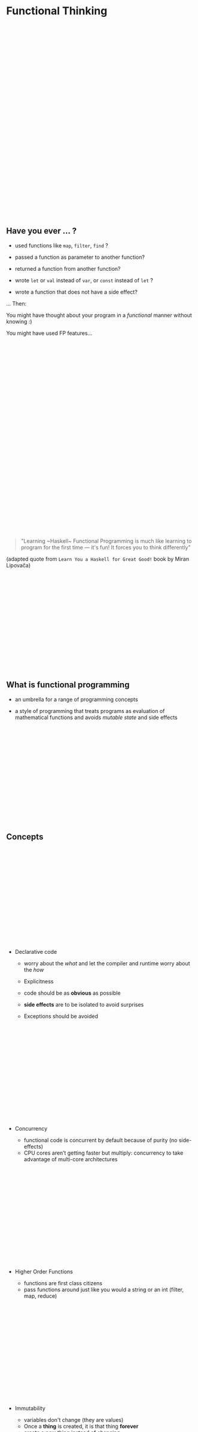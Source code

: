 <br /><br /><br /><br /><br />

# Functional Thinking

<br /><br /><br /><br /><br /><br /><br /><br /><br /><br /><br /><br /><br /><br /><br />
<br /><br /><br /><br /><br /><br /><br /><br /><br /><br /><br /><br /><br /><br /><br />

## Have you ever ... ?

- used functions like `map`, `filter`, `find` ?

- passed a function as parameter to another function?

- returned a function from another function?

- wrote `let` or `val` instead of `var`, or `const` instead of `let` ?

- wrote a function that does not have a side effect?

...
Then:

You might have thought about your program in a _functional_ manner without knowing :)

You might have used FP features...

<br /><br /><br /><br /><br /><br /><br /><br /><br /><br /><br /><br /><br /><br /><br />
<br /><br /><br /><br /><br /><br /><br /><br /><br /><br /><br /><br /><br /><br /><br />

> "Learning ~Haskell~ Functional Programming is much like learning to program for the first time — it's fun! It forces you to think differently"

(adapted quote from `Learn You a Haskell for Great Good!` book by Miran Lipovača)

<br /><br /><br /><br /><br /><br /><br /><br /><br /><br /><br /><br /><br /><br /><br />

## What is functional programming

- an umbrella for a range of programming concepts

- a style of programming that treats programs as evaluation of mathematical functions and avoids _mutable state_ and side effects

<br /><br /><br /><br /><br /><br /><br /><br /><br /><br /><br /><br /><br /><br /><br />

## Concepts

<br /><br /><br /><br /><br /><br /><br /><br /><br /><br /><br /><br /><br /><br /><br />

- Declarative code

  - worry about the _what_ and let the compiler and runtime worry about the _how_
  - Explicitness

  - code should be as **obvious** as possible
  - **side effects** are to be isolated to avoid surprises
  - Exceptions should be avoided

<br /><br /><br /><br /><br /><br /><br /><br /><br /><br /><br /><br /><br /><br /><br />

- Concurrency

  - functional code is concurrent by default because of purity (no side-effects)
  - CPU cores aren’t getting faster but multiply: concurrency to take advantage of multi-core architectures

<br /><br /><br /><br /><br /><br /><br /><br /><br /><br /><br /><br /><br /><br /><br />

- Higher Order Functions

  - functions are first class citizens
  - pass functions around just like you would a string or an int (filter, map, reduce)

<br /><br /><br /><br /><br /><br /><br /><br /><br /><br /><br /><br /><br /><br /><br />

- Immutability

  - variables don't change (they are values)
  - Once a **thing** is created, it is that thing **forever**
  - create a new thing instead of changing
  - this avoids side effects: if it can't change, you don't worry about its state

<br /><br /><br /><br /><br /><br /><br /><br /><br /><br /><br /><br /><br /><br /><br />

## Declarative code vs. Imperative code

- worry about the _what_ and let the compiler and runtime worry about the _how_

<br /><br /><br /><br /><br /><br /><br /><br /><br /><br /><br /><br /><br /><br /><br />

**Imperative code (HOW)**

- you give the computer a set of instructions to follow and the computer does what you want in a sequence

Example:

A rule in your app says new passwords must be at least 9 characters long. There's a list of new passwords and we validate them using this rule.

`javascript`

```javascript
const passwords = [
  "123456",
  "password",
  "admin",
  "freecodecamp",
  "mypassword123",
];

let longPasswords = [];
for (let i = 0; i < passwords.length; i++) {
  const password = passwords[i];
  if (password.length >= 9) {
    longPasswords.push(password);
  }
}

console.log(longPasswords); // logs ["freecodecamp", "mypassword123"];
```

1. We create an empty list called longPasswords.
2. Then we write a loop that will run as many times as there are passwords in the original passwords list.
3. Then we get the password at the index of the loop iteration we are presently on.
4. Then we check if that password is greater than or equal to 9 characters long.
5. If it is, we put it into the longPasswords list.

The same as the compiler we can reason about _how_ this program executes. This is not too hard at this level, but as complexity grows...

<br /><br /><br /><br /><br /><br /><br /><br /><br /><br /><br /><br /><br /><br /><br />

**Declarative code (WHAT)**

- a process of constantly defining _what_
- more readable code that reflects what exactly we want
- combined with good names it can be very powerfull
- achieves the same goal

`javascript`

```javascript
const isAtLeast9CharsLong = (password) => password.length >= 9;

const longPasswords = passwords.filter(isAtLeast9CharsLong);

console.log(longPasswords); // logs ["freecodecamp", "mypassword123"];
```

![Declarative vs Imperative](https://github.com/mveres/FunctionalThinking2021/blob/a932489e1c1f03b9dba3f08feeb0e5cd6202f8dc/assets/functiona_vs_imperative.png?raw=true)

<br /><br /><br /><br /><br /><br /><br /><br /><br /><br /><br /><br /><br /><br /><br />

## Immutability

> If you say that `a` is 5, you can't say it's something else later because you just said it was 5. What are you, some kind of liar?

(`Learn You a Haskell for Great Good!` book by Miran Lipovača)

<br /><br /><br /><br /><br /><br /><br /><br /><br /><br /><br /><br /><br /><br /><br />

In FP there are no _variables_, everything is a _value_.

javascript
`const a = 42;`

kotlin
`val a = 42`

etc...

- in functional programming languages everything is immutable by default
- if I need to use a mutable variable I have to rethink the algorithm

Example - same as declarative vs imperative

- variables don't change (they are values)
- once a **thing** is created, it is that thing **forever**
- create a new thing instead of changing

`kotlin`

```kotlin
class Car(var name: String?)

val car = Car("BMW")
car.name = "Audi"
```

- this is not immutable; it can be modified after creation
- let's make it immutable

`kotlin`

```kotlin
class Car(val name: String)

val car = Car("BMW")
```

- you cannot change the name of a `Car` once it's created, you have to create a new `Car`
- this makes your code predictable and reliable

<br /><br /><br /><br /><br /><br /><br /><br /><br /><br /><br /><br /><br /><br /><br />

### Concurency

**Mutable class**

`kotlin`

```kotlin
class Car(var name: String?)
```

![concurency diagram](https://github.com/mveres/FunctionalThinking2021/blob/a932489e1c1f03b9dba3f08feeb0e5cd6202f8dc/assets/fp_concurency_1.png?raw=true)

- classic race condition read-modify write
- OOP solution: locks and mutexes - hard to use and analyse => deadocks 💀

<br /><br /><br /><br /><br /><br /><br /><br /><br /><br /><br /><br /><br /><br /><br />

**Immutable class**

`kotlin`

```kotlin
class Car(val name: String)
```

![concurrency diagram](https://github.com/mveres/FunctionalThinking2021/blob/a932489e1c1f03b9dba3f08feeb0e5cd6202f8dc/assets/fp_concurrency_2.png?raw=true)

- T1 can compute without worry since T2 has another copy of `Car`
- no locks necessary
- immutability ensures that shared data is thread-safe
- _things_ that _should_ not be modified _cannot_ be modified\.

<br /><br /><br /><br /><br /><br /><br /><br /><br /><br /><br /><br /><br /><br /><br />

### Global State & Real World

- modifiable shared state must exists in realworld app
- in FP we use state isolation and pushing side effects to the edges of our system (DB, filesystem, etc.)\.

<br /><br /><br /><br /><br /><br /><br /><br /><br /><br /><br /><br /><br /><br /><br />

### Immutability Downside

- many immutable objects may fill up memory and overload the garbage collector
- this is solved by specialized data structures that provide immutability but are also optimized: ** Persistent Data Structures **

<br /><br /><br /><br /><br /><br /><br /><br /><br /><br /><br /><br /><br /><br /><br />

### Persistent Data Structures

- always preserves the previous version of itself when modified
- are immutable; operations do not update the structure, but yield a new updated version

<br /><br /><br /><br /><br /><br /><br /><br /><br /><br /><br /><br /><br /><br /><br />

![persistent data structures diagram](https://github.com/mveres/FunctionalThinking2021/blob/6b7b2d76b5a7e130eae76b89f435809773f2fb6a/assets/persistent_data.png?raw=true)

<br /><br /><br /><br /><br /><br /><br /><br /><br /><br /><br /><br /><br /><br /><br />

Example:

- for Android there's [PCollections](https://github.com/hrldcpr/pcollections)
- inspired on closure
- for Javascript https://immutable-js.com/

`Java`

```Java
ConsPStack<String> list = ConsPStack.empty();
System.out.println(list);  // []

ConsPStack<String> list2 = list.plus("hello");
System.out.println(list);  // []
System.out.println(list2); // [hello]

ConsPStack<String> list3 = list2.plus("hi");
System.out.println(list);  // []
System.out.println(list2); // [hello]
System.out.println(list3); // [hi, hello]

ConsPStack<String> list4 = list3.minus("hello");
System.out.println(list);  // []
System.out.println(list2); // [hello]
System.out.println(list3); // [hi, hello]
System.out.println(list4); // [hi]
```

<br /><br /><br /><br /><br /><br /><br /><br /><br /><br /><br /><br /><br /><br /><br />

## Functions

### Pure Functions

- it is pure if it depends only on the input and has no _side-effects_
- closer to the mathematical definition of a function

`kotlin`

```kotlin
fun addImpure(x: Int): Int {    val y: Int = readNumFromFile()    return x + y}


fun addPure(x: Int, y: Int): Int {    return x + y}
```

- if a function is called twice with the same parameters, it returns the same result === **referential transparency**

- it allows the compiler to reason about the program's behavior
- it allows you to prove that a function is correct
- build more complex functions by gluing simple functions together

<br /><br /><br /><br /><br /><br /><br /><br /><br /><br /><br /><br /><br /><br /><br />

### First Class Citizens

- a function is just a value, not treated differently from any other data
- Most programming languages -> functions and data are regarded as different things
- Functional programming languages -> functions are treated like any other data

Functions can:

- take other functions as parameters
- create and return new functions

☝️ These are called Higher Order functions.
Ex: map, filter, reduce

<br /><br /><br /><br /><br /><br /><br /><br /><br /><br /><br /><br /><br /><br /><br />

### Side Effects

`kotlin`

```kotlin
fun add(x: Int, y: Int): Int { val result = x + y    writeResultToFile(result)    return result}
```

- it is modifying the state of the outside world (by writing to a file)

`side effect === !pure`

Side effects examples:

Give some examples

<br /><br /><br /><br /><br /><br /><br /><br /><br /><br /><br /><br /><br /><br /><br />

- mutate a variable scoped outside of the function
- write to a file
- write to a DB
- delete something
- send data through the network
- ....

<br /><br /><br /><br /><br /><br /><br /><br /><br /><br /><br /><br /><br /><br /><br />

- Functions with side effects depend on _historical context_ - they **harder** to reason about

Should our programs not use databases, filesystems, network, screens, etc. ?
...

<br /><br /><br /><br /><br /><br /><br /><br /><br /><br /><br /><br /><br /><br /><br />

- FP is about containing the side effects - pushing them at the edges of our systems so that the rest of the code remains pure and easy to reason about.

- pure functions can be called in any order, on different CPU cores (_concurrency!_)

- compilers in advanced pure functional languages (like Haskell)
  - can tell by formally analyzing your code whether it’s concurrent or not
  - can stop you from shooting yourself in the foot with deadlocks, race conditions and the like

<br /><br /><br /><br /><br /><br /><br /><br /><br /><br /><br /><br /><br /><br /><br />

### Higher Order Functions

- functions that can take functions as parameters and return functions as results

<br /><br /><br /><br /><br /><br /><br /><br /><br /><br /><br /><br /><br /><br /><br />

#### Examples

A piece of code that compresses files using ZIP or RAR format
In traditional Java -> Strategy Pattern.

`java`

```java
public interface CompressionStrategy {
    void compress(List<File> files);
}

public class ZipCompressionStrategy implements CompressionStrategy {
    @Override public void compress(List<File> files) {
        // Do ZIP stuff
    }
}

public class RarCompressionStrategy implements CompressionStrategy {
    @Override public void compress(List<File> files) {
        // Do RAR stuff
    }
}

public CompressionStrategy decideStrategy(Strategy strategy) {
    switch (strategy) {
        case ZIP:
            return new ZipCompressionStrategy();
        case RAR:
            return new RarCompressionStrategy();
    }
}
```

- a lot of code and ceremony

With HoF:

`kotlin`

```kotlin
fun compress(files: List<File>, applyStrategy: (List<File>) -> CompressedFiles){
    applyStrategy(files)
}

compress(fileList, {files -> // ZIP it})
compress(fileList, {files -> // RAR it})
```

<br /><br /><br /><br /><br /><br /><br /><br /><br /><br /><br /><br /><br /><br /><br />

_Sum_ the _doubles_ of all the _odds_ from an array.

`javascript`

```javascript
let sum = 0;

for (int i = 0; i < numbers.length; i++) {
  if (numbers[i] % 2 === 1) {
    sum = sum + 2 * numbers[i];
  }
}

numbers
  .filter(n => n % 2 === 1)
  .map(n => n * 2)
  .reduce((sum, n) => sum + n);


// it gets better with good naming

const isOdd = n => n % 2 === 1;
const double = n => n * 2;
const sum = (a, b) => a + b;


let s = 0;
for (int i = 0; i < numbers.length; i++) {
  if (isOdd(numbers[i])) {
    s = sum(s, double(numbers[i]));
  }
}

numbers
  .filter(isOdd)
  .map(double)
  .reduce(sum)
```

`swift`

```swift
let apples = ["🍎", "🍏", "🍎", "🍏", "🍏"]
let greenapples = apples.filter { $0 == "🍏"}
print(greenapples)


let oranges = apples.map { _ in "🍊" }
print(oranges)
// You map each apple to an orange producing a feast of oranges :].

```

<br /><br /><br /><br /><br /><br /><br /><br /><br /><br /><br /><br /><br /><br /><br />

## Closures

- a value that is captured by the scope of a function - it closes over the value
- valuable if functions need to be aware of the surrounding environment
- you get encapsulation and other OOP like behaviors

`javascript`

```javascript
const i = 7;
const multiply = (n) => n * i;
```

<br /><br /><br /><br /><br /><br /><br /><br /><br /><br /><br /><br /><br /><br /><br />

## Currying

- after Haskell Curry - mathematician with important influence on functional programming
- ... partial function application
- ... a mathematical function can only have one parameter -> a function with multiple parameters is rewritten as a series of new functions, each with only one parameter

> "Currying is the process of taking a function with multiple arguments and turning it into a sequence of functions each with only a single argument." - _a definition from the internet_

<br /><br /><br /><br /><br /><br /><br /><br /><br /><br /><br /><br /><br /><br /><br />

`javascript`

```javascript
const sumNotCurried = (a, b) => a + b;
const sumCurried = (a) => (b) => a + b;

const s1 = sumNotCurried(1, 2);
const s2 = sumCurried(1)(2);

const add1ToEach = (numbers) => numbers.map((e) => sumNotCurried(e, 1));

const add2ToEach = (numbers) => numbers.map(sumCurried(2));

const addNToEach = (n) => (numbers) => numbers.map(sumCurried(n));
addNToEach(n)(numbers);

const add2ToEach = addNToEach(2);
```

<br /><br /><br /><br /><br /><br /><br /><br /><br /><br /><br /><br /><br /><br /><br />

`F#`

```F#
let sum a b = a + b

let add1 = sum 1

let add1ToEach ns = ns |> List.map add1

let add1ToEach ns = ns |> List.map (sum 1)

let add1ToEach = List.map (sum 1)

```

<br /><br /><br /><br /><br /><br /><br /><br /><br /><br /><br /><br /><br /><br /><br />

# Tools of FP

## Chaining and Pipes

![Chain all the things](https://github.com/mveres/FunctionalThinking2021/blob/main/assets/chain.png?raw=true)

`|>` - pipe forward operator
Passes the result of the left side to the function on the right side (forward pipe operator).

<br /><br /><br /><br /><br /><br /><br /><br /><br /><br /><br /><br /><br /><br /><br />

`Elixir`

```elixir
foo(bar(baz(new_function(other_function()))))

other_function() |> new_function() |> baz() |> bar() |> foo()

"Elixir rocks" |> String.upcase() |> String.split()
# ["ELIXIR", "ROCKS"]
```

<br /><br /><br /><br /><br /><br /><br /><br /><br /><br /><br /><br /><br /><br /><br />

`F#`

```F#
[1..10]
|> List.map square
|> List.filter ((>) 50)
|> List.sum
|> (printf "%A")
```

<br /><br /><br /><br /><br /><br /><br /><br /><br /><br /><br /><br /><br /><br /><br />

- JavaScript doesn't have it... but [Lodash.chain](https://lodash.com/docs/4.17.15#chain)

`javacript`

```javascript
import _ from "lodash";

const users = [
  { user: "barney", age: 36 },
  { user: "fred", age: 40 },
  { user: "pebbles", age: 1 },
];

const youngest = _.chain(users)
  .sortBy("age")
  .map((o) => `${o.user} is ${o.age}`)
  .head()
  .value();
// => 'pebbles is 1'
```

- Kotlin and Swift don't have it but they are language proposals

`<|` - pipe backward operator - the less used brother

<br /><br /><br /><br /><br /><br /><br /><br /><br /><br /><br /><br /><br /><br /><br />

## Pattern matching / Destructuring

- it is a mechanism for checking a value against a pattern
- a successful match can also deconstruct a value into its constituent parts
- it is a more powerful version of the `switch` statement

<br /><br /><br /><br /><br /><br /><br /><br /><br /><br /><br /><br /><br /><br /><br />

`kotlin`

```kotlin
val (name, age) = person
```

`elixir`

```elixir
{a, b, c} = {:hello, "world", 42}
```

`F#`

```F#
let rec somethingWithAList l =
    match l with
    | [] -> "it is empty"
    | [42] -> "the answer to everything!!!"
    | [_; 42; _] -> "the answer is in the middle"
    | h :: t -> "the answer is out there" + somethingWithAList t
```

`Scala`

```scala
// Case classes are especially useful for pattern matching.

abstract class Notification

case class Email(sender: String, title: String, body: String) extends Notification

case class SMS(caller: String, message: String) extends Notification

case class VoiceRecording(contactName: String, link: String) extends Notification


//Notification is an abstract super class which has three concrete Notification types implemented with case classes Email, SMS, and VoiceRecording. Now we can do pattern matching on these case classes:

def showNotification(notification: Notification): String = {
  notification match {
    case Email(sender, title, _) =>
      s"You got an email from $sender with title: $title"
    case SMS(number, message) =>
      s"You got an SMS from $number! Message: $message"
    case VoiceRecording(name, link) =>
      s"You received a Voice Recording from $name! Click the link to hear it: $link"
  }
}
val someSms = SMS("12345", "Are you there?")
val someVoiceRecording = VoiceRecording("Tom", "voicerecording.org/id/123")

println(showNotification(someSms))  // prints You got an SMS from 12345! Message: Are you there?

println(showNotification(someVoiceRecording))  // prints You received a Voice Recording from Tom! Click the link to hear it: voicerecording.org/id/123
```

- destructuring in javascript

```javascript
const { id, name, ...everything } = person;
const [first, second, rest] = persons;
```

- hidden in `try-catch` statements in C#, Java, ...

```
try {
  throw new InterestingException();
}
catch (VeryInterestingException viex) {
  doSomethingWithIt(viex);
}
catch (InterestingException iex) {
  doSomethingElseWithIt(iex);
}
catch (Exception ex) {
  dealWithIt(ex);
}
```

<br /><br /><br /><br /><br /><br /><br /><br /><br /><br /><br /><br /><br /><br /><br />

## (Discriminated) Union types

- a discriminated union is a pattern that indicates to the compiler all of the possible types that a newly created type can represent
- a.k.a. algebraic data types

`F#`

```f#
type Shape =
    | Rectangle of width : float * length : float
    | Circle of radius : float
    | Prism of width : float * float * height : float



type Tree =
    | Empty
    | Leaf of int
    | Node of Tree * Tree

match t with
| Empty -> "there's nothing here"
| Leaf (value) -> "there's ${value} in the leaf"
| _ -> "not sure what to do with this"

type Optional<T> = None | Some of T
```

`Java`

```java
String strNull = null;
Optional nullableOptional = Optional.ofNullable( strNull );
Optional sizeOptional = stringOptional.map( String::length );

```

<br /><br /><br /><br /><br /><br /><br /><br /><br /><br /><br /><br /><br /><br /><br />

Tagged tuples in Elixir

```elixir
@type animal :: {:cat, number(), integer()}
  | {:dog, number(), integer()}
  | {:monkey, number(), integer(), integer()}
  | ...

# then the type can be used in case statements like:

case some_animal do
  {:cat, weight, _} -> # do something with weight

  _ ->
    # do something if some_animal isn't the kind we care about
end
```

<br /><br /><br /><br /><br /><br /><br /><br /><br /><br /><br /><br /><br /><br /><br />

## Recursion & Tail-Recursion

- recursion + immutability = the FP alternative for loops + variables
- possible issue: Stack Overflow
- tail recursive patterns: accumulator, continuation
- tail call optimization - javascript has it (ES6)

```javascript
const isEven = (x) => x % 2 === 0;

const filter = (xs, isOk) => {
  if (!xs.length) return [];
  const [head, ...tail] = xs;

  const newHead = isOk(head) ? [head] : [];
  const newTail = filter(tail, isOk);
  return [...newHead, ...newTail];
};

console.log(filter([1, 3, 6, 8], isEven));

const tailRecursiveFilter = (xs, isOk, acc = []) => {
  if (!xs.length) return acc;
  const [head, ...tail] = xs;

  const newAcc = isOk(head) ? [...acc, head] : acc;
  return filter(tail, isOk, newAcc);
};

console.log(tailRecursiveFilter([1, 3, 6, 8], isEven));
```

<br /><br /><br /><br /><br /><br /><br /><br /><br /><br /><br /><br /><br /><br /><br />

## SO... WHY?

If Functional Programming is great why does everyone still use OOP?

Fair question, my lord...but not quite true.

<br /><br /><br /><br /><br />

Even though (academic) functional programming languages are not mainstream (see Haskel, OCaml, F#, etc.)

Alternative programming languages full of functional programming features have become popular:

- Java -> Scala
- Java -> Kotlin
- C# -> F#
- Objective C -> Swift

- Elixir
- Elm

OR functional progamming features were added to mainstream languages:

- Java + Streams
- C# + Linq
- Javascript: HoF have become popular, _make_ `const` _not_ `let`
- Kotlin:
  - `list()` is immutable by default; `mutableList()` for exlicit mutability
  - HoF by default
  - KotlinCompose declarative!
  - `val` vs. `var`
- Swift:
  - HoF
  - SwiftUI declarative!
  - `let` vs. `var`

etc.

<br /><br /><br /><br /><br /><br /><br /><br /><br /><br /><br /><br /><br /><br /><br />

## Sources & Further Reading

- https://www.freecodecamp.org/news/imperative-vs-declarative-programming-difference/
- https://www.freecodecamp.org/news/functional-programming-for-android-developers-part-1-a58d40d6e742
- https://medium.com/free-code-camp/functional-programming-for-android-developers-part-2-5c0834669d1a
- https://medium.com/free-code-camp/functional-programming-for-android-developers-part-3-f9e521e96788
- https://www.freecodecamp.org/news/functional-programming-in-javascript/
- https://www.freecodecamp.org/news/functional-programming-in-javascript-explained-in-plain-english/

- great FP walkthrough for SWIFT programmers: https://www.raywenderlich.com/9222-an-introduction-to-functional-programming-in-swift#

- "Programing F#" by Chris Smith
- Functional Programming Principles in Scala by Martin Odersky (https://www.coursera.org/learn/progfun1)
- Introduction to Functional Programming by Erik Meijer (https://www.edx.org/course/introduction-functional-programming-delftx-fp101x-0)
- https://fsharpforfunandprofit.com/
- "Learn You a Haskell for Great Good!" book by Miran Lipovača
- https://www.youtube.com/watch?v=iZLP4qOwY8I

<br /><br /><br /><br /><br /><br /><br /><br /><br /><br /><br /><br /><br /><br /><br />

# Exercises

The following market data chunk was received from the provider:

```
currencyPair price   changeAbsolute changePercent
EUR/USD     1.0735         -0.0045     -0.42
USD/JPY   112.0900          -0.494     -0.44
GBP/USD     1.2476         -0.0010     -0.08
AUD/USD     0.7648         -0.0032     -0.42
USD/CAD     1.3112          0.0092      0.71
USD/CHF     0.9927          0.0007      0.07
USD/CNY     6.8599         -0.0050     -0.07
EUR/JPY   120.3150         -1.1050     -0.91
EUR/GBP     0.8604         -0.0032     -0.37
```

## #1

a)
Parse the string into a collection of objects. Prove that your implementation is correct with unit tests.
Example type of parsed data:

`TypeScript`

```typescript
type MarketData = {
  currencyPair: string;
  price: number;
  changeAbsolute: number;
  changePercent: number;
}[];
```

NOTE: Do not assume & hardcode the properties but parse them from the header.

b)
Retrieve the top 3 currency pairs with the biggest (percentage) changes from the data chunk. Prove that your implementation is correct with unit tests.

## #2

**Mastermind**

Write a program that can guess your code.

Rules:

- you think of a 4 character code using A, B, C or D. Valid code examples: AADB, ABDC, BBBD
- write it down so that you don't forget it
- the computer will start guessing and you will respond with hints
- the hints are:
  - "-" times a char is guessed correctly but not on its postion
  - "+" times a char is guessed correctly on its exact position

Example of a game:

```
// You have thought of "AADC"
Computer: BBBB ?
You: ↵  // you respond with nothing as the guess has no correct chars
Computer: BBAA ?
You: --↵  // you respond with '--' because the guess has 2 correct chars but not on the correct postion
Computer: AABB ?
You: ++↵ // you respond with '++' becasue the guess has 2 correct chars on their correct position
Computer: DAAB ?
You: --+↵ // you respond with '--+' because the guess has 2 correct chars that are not on their position, and 1 correct char on its correct position
Computer: AADC ?
You: ++++↵ // you respond with '++++' because the guess has all 4 chars correct and on their position
Computer: Your code is AADC and I have cracked it in 5 attempts.
```

The purpose of your algorithm is to guess the code in as few attempts as possible by using your hints.

Prove that the implementation is correct using unit tests.

I'll buy you a beer if you use TDD :D
